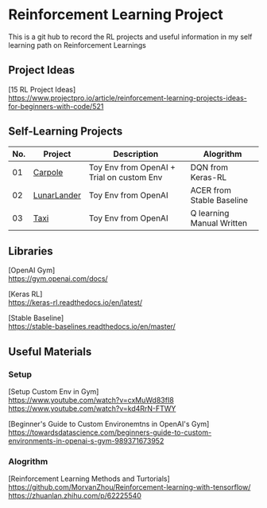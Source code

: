 # Reinforcement Learning Project
This is a git hub to record the RL projects and useful information in my self learning path on Reinforcement Learnings

## Project Ideas
  [15 RL Project Ideas]\
  https://www.projectpro.io/article/reinforcement-learning-projects-ideas-for-beginners-with-code/521 

## Self-Learning Projects
| No. | Project | Description | Alogrithm |
| --- | ------- | ----------- | ----------- |
| 01 | [Carpole](01-Cartpole)| Toy Env from OpenAI + Trial on custom Env| DQN from Keras-RL |
| 02 | [LunarLander](02-LunarLander)| Toy Env from OpenAI | ACER from Stable Baseline | 
| 03 | [Taxi](03-Taxi)|Toy Env from OpenAI | Q learning Manual Written

## Libraries
  [OpenAI Gym]\
  https://gym.openai.com/docs/

  [Keras RL]\
  https://keras-rl.readthedocs.io/en/latest/

  [Stable Baseline]\
  https://stable-baselines.readthedocs.io/en/master/

## Useful Materials
### Setup
  [Setup Custom Env in Gym]\
  https://www.youtube.com/watch?v=cxMuWd83fI8 \
  https://www.youtube.com/watch?v=kd4RrN-FTWY

  [Beginner's Guide to Custom Environemtns in OpenAI's Gym]\
  https://towardsdatascience.com/beginners-guide-to-custom-environments-in-openai-s-gym-989371673952

### Alogrithm 
  [Reinforcement Learning Methods and Turtorials]\
  https://github.com/MorvanZhou/Reinforcement-learning-with-tensorflow/ \
  https://zhuanlan.zhihu.com/p/62225540

